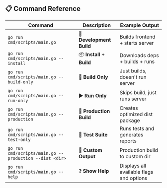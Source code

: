 ## 📋 Command Reference

| Command | Description | Example Output |
|---------|-------------|----------------|
| `go run cmd/scripts/main.go` | 🔄 **Development Build** | Builds frontend + starts server |
| `go run cmd/scripts/main.go --install` | 📦 **Install + Build** | Downloads deps + builds + runs |
| `go run cmd/scripts/main.go --build-only` | 🔨 **Build Only** | Just builds, doesn't run server |
| `go run cmd/scripts/main.go --run-only` | ▶️ **Run Only** | Skips build, just runs server |
| `go run cmd/scripts/main.go --production` | 🚀 **Production Build** | Creates optimized dist package |
| `go run cmd/scripts/main.go --test-only` | 🧪 **Test Suite** | Runs tests and generates reports |
| `go run cmd/scripts/main.go --production --dist <dir>` | 📁 **Custom Output** | Production build to custom dir |
| `go run cmd/scripts/main.go --help` | ❓ **Show Help** | Displays all available flags and options |
